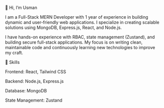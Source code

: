 
👋 Hi, I’m Usman

I am a Full-Stack MERN Developer with 1 year of experience in building dynamic and user-friendly web applications. I specialize in creating scalable solutions using MongoDB, Express.js, React, and Node.js.

I have hands-on experience with RBAC, state management (Zustand), and building secure full-stack applications. My focus is on writing clean, maintainable code and continuously learning new technologies to improve my craft.

🚀 Skills

Frontend: React, Tailwind CSS

Backend: Node.js, Express.js

Database: MongoDB

State Management: Zustand


